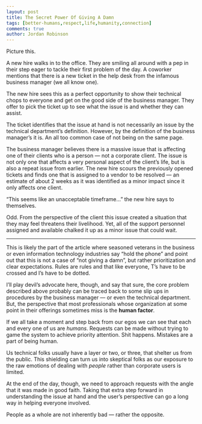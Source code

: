 ```yaml
---
layout: post
title: The Secret Power Of Giving A Damn
tags: [better-humans,respect,life,humanity,connection]
comments: true
author: Jordan Robinson
---
```


Picture this.

A new hire walks in to the office. They are smiling all around with a pep in their step eager to tackle their first problem of the day. A coworker mentions that there is a new ticket in the help desk from the infamous business manager (we all know one).

The new hire sees this as a perfect opportunity to show their technical chops to everyone and get on the good side of the business manager. They offer to pick the ticket up to see what the issue is and whether they can assist.

The ticket identifies that the issue at hand is not necessarily an issue by the technical department’s definition. However, by the definition of the business manager’s it is. An all too common case of not being on the same page.

The business manager believes there is a massive issue that is affecting one of their clients who is a person — not a corporate client. The issue is not only one that affects a very personal aspect of the client’s life, but is also a repeat issue from earlier. The new hire scours the previously opened tickets and finds one that is assigned to a vendor to be resolved — an estimate of about 2 weeks as it was identified as a minor impact since it only affects one client.

“This seems like an unacceptable timeframe…” the new hire says to themselves.

Odd. From the perspective of the client this issue created a situation that they may feel threatens their livelihood. Yet, all of the support personnel assigned and available chalked it up as a minor issue that could wait.

---

This is likely the part of the article where seasoned veterans in the business or even information technology industries say “hold the phone” and point out that this is not a case of “not giving a damn”, but rather prioritization and clear expectations. Rules are rules and that like everyone, T’s have to be crossed and I’s have to be dotted.

I’ll play devil’s advocate here, though, and say that sure, the core problem described above probably can be traced back to some slip ups in procedures by the business manager — or even the technical department. But, the perspective that most professionals whose organization at some point in their offerings sometimes miss is the **human factor**.

If we all take a moment and step back from our egos we can see that each and every one of us are *humans*. Requests can be made without trying to game the system to achieve priority attention. Shit happens. Mistakes are a part of being human.

Us technical folks usually have a layer or two, or three, that shelter us from the public. This shielding can turn us into skeptical folks as our exposure to the raw emotions of dealing with *people* rather than corporate users is limited.

At the end of the day, though, we need to approach requests with the angle that it was made in good faith. Taking that extra step forward in understanding the issue at hand and the user’s perspective can go a long way in helping everyone involved.

People as a whole are not inherently bad — rather the opposite.